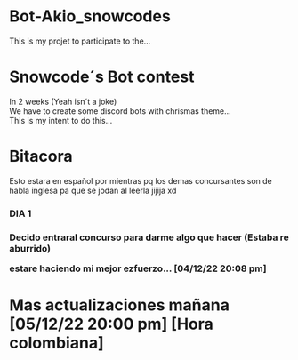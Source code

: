 # Bot-Akio_snowcodes
This is my projet to participate to the...
# Snowcode´s Bot contest
In 2 weeks (Yeah isn´t a joke)  
We have to create some discord bots with chrismas theme...  
This is my intent to do this...
# Bitacora
Esto estara en español por mientras pq los demas concursantes son de habla inglesa pa que se jodan al leerla jijija xd  
   
<h3>DIA 1<h3>
<p>Decido entraral concurso para darme algo que hacer (Estaba re aburrido)<p>   
estare haciendo mi mejor ezfuerzo... [04/12/22 20:08 pm]
<h1>Mas actualizaciones mañana [05/12/22 20:00 pm] [Hora colombiana]<h1>